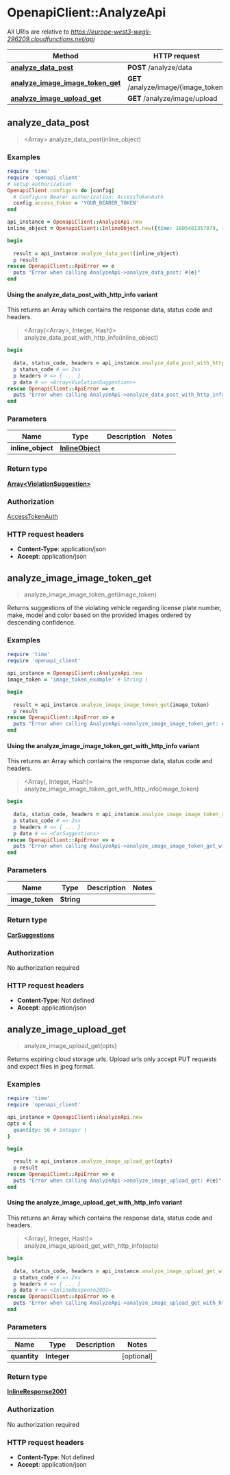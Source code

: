 # OpenapiClient::AnalyzeApi

All URIs are relative to *https://europe-west3-wegli-296209.cloudfunctions.net/api*

| Method | HTTP request | Description |
| ------ | ------------ | ----------- |
| [**analyze_data_post**](AnalyzeApi.md#analyze_data_post) | **POST** /analyze/data |  |
| [**analyze_image_image_token_get**](AnalyzeApi.md#analyze_image_image_token_get) | **GET** /analyze/image/{image_token} |  |
| [**analyze_image_upload_get**](AnalyzeApi.md#analyze_image_upload_get) | **GET** /analyze/image/upload |  |


## analyze_data_post

> <Array<ViolationSuggestion>> analyze_data_post(inline_object)



### Examples

```ruby
require 'time'
require 'openapi_client'
# setup authorization
OpenapiClient.configure do |config|
  # Configure Bearer authorization: AccessTokenAuth
  config.access_token = 'YOUR_BEARER_TOKEN'
end

api_instance = OpenapiClient::AnalyzeApi.new
inline_object = OpenapiClient::InlineObject.new({time: 1605481357079, location: OpenapiClient::Location.new({latitude: 52.550081, longitude: 13.370763})}) # InlineObject | 

begin
  
  result = api_instance.analyze_data_post(inline_object)
  p result
rescue OpenapiClient::ApiError => e
  puts "Error when calling AnalyzeApi->analyze_data_post: #{e}"
end
```

#### Using the analyze_data_post_with_http_info variant

This returns an Array which contains the response data, status code and headers.

> <Array(<Array<ViolationSuggestion>>, Integer, Hash)> analyze_data_post_with_http_info(inline_object)

```ruby
begin
  
  data, status_code, headers = api_instance.analyze_data_post_with_http_info(inline_object)
  p status_code # => 2xx
  p headers # => { ... }
  p data # => <Array<ViolationSuggestion>>
rescue OpenapiClient::ApiError => e
  puts "Error when calling AnalyzeApi->analyze_data_post_with_http_info: #{e}"
end
```

### Parameters

| Name | Type | Description | Notes |
| ---- | ---- | ----------- | ----- |
| **inline_object** | [**InlineObject**](InlineObject.md) |  |  |

### Return type

[**Array&lt;ViolationSuggestion&gt;**](ViolationSuggestion.md)

### Authorization

[AccessTokenAuth](../README.md#AccessTokenAuth)

### HTTP request headers

- **Content-Type**: application/json
- **Accept**: application/json


## analyze_image_image_token_get

> <CarSuggestions> analyze_image_image_token_get(image_token)



Returns suggestions of the violating vehicle regarding license plate number, make, model and color based on the provided images ordered by descending confidence.

### Examples

```ruby
require 'time'
require 'openapi_client'

api_instance = OpenapiClient::AnalyzeApi.new
image_token = 'image_token_example' # String | 

begin
  
  result = api_instance.analyze_image_image_token_get(image_token)
  p result
rescue OpenapiClient::ApiError => e
  puts "Error when calling AnalyzeApi->analyze_image_image_token_get: #{e}"
end
```

#### Using the analyze_image_image_token_get_with_http_info variant

This returns an Array which contains the response data, status code and headers.

> <Array(<CarSuggestions>, Integer, Hash)> analyze_image_image_token_get_with_http_info(image_token)

```ruby
begin
  
  data, status_code, headers = api_instance.analyze_image_image_token_get_with_http_info(image_token)
  p status_code # => 2xx
  p headers # => { ... }
  p data # => <CarSuggestions>
rescue OpenapiClient::ApiError => e
  puts "Error when calling AnalyzeApi->analyze_image_image_token_get_with_http_info: #{e}"
end
```

### Parameters

| Name | Type | Description | Notes |
| ---- | ---- | ----------- | ----- |
| **image_token** | **String** |  |  |

### Return type

[**CarSuggestions**](CarSuggestions.md)

### Authorization

No authorization required

### HTTP request headers

- **Content-Type**: Not defined
- **Accept**: application/json


## analyze_image_upload_get

> <InlineResponse2001> analyze_image_upload_get(opts)



Returns expiring cloud storage urls. Upload urls only accept PUT requests and expect files in jpeg format.

### Examples

```ruby
require 'time'
require 'openapi_client'

api_instance = OpenapiClient::AnalyzeApi.new
opts = {
  quantity: 56 # Integer | 
}

begin
  
  result = api_instance.analyze_image_upload_get(opts)
  p result
rescue OpenapiClient::ApiError => e
  puts "Error when calling AnalyzeApi->analyze_image_upload_get: #{e}"
end
```

#### Using the analyze_image_upload_get_with_http_info variant

This returns an Array which contains the response data, status code and headers.

> <Array(<InlineResponse2001>, Integer, Hash)> analyze_image_upload_get_with_http_info(opts)

```ruby
begin
  
  data, status_code, headers = api_instance.analyze_image_upload_get_with_http_info(opts)
  p status_code # => 2xx
  p headers # => { ... }
  p data # => <InlineResponse2001>
rescue OpenapiClient::ApiError => e
  puts "Error when calling AnalyzeApi->analyze_image_upload_get_with_http_info: #{e}"
end
```

### Parameters

| Name | Type | Description | Notes |
| ---- | ---- | ----------- | ----- |
| **quantity** | **Integer** |  | [optional] |

### Return type

[**InlineResponse2001**](InlineResponse2001.md)

### Authorization

No authorization required

### HTTP request headers

- **Content-Type**: Not defined
- **Accept**: application/json

